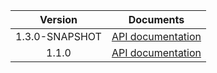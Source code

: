 | Version | Documents |
|:---:|---|
| 1.3.0-SNAPSHOT | [API documentation](1.3.0-SNAPSHOT) |
| 1.1.0 | [API documentation](1.1.0) |
